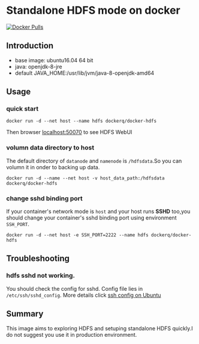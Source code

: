 # Standalone HDFS mode on docker
[![Docker Pulls](https://img.shields.io/docker/pulls/dockerq/docker-hdfs.svg?maxAge=2592000)]()

## Introduction
- base image: ubuntu16.04 64 bit
- java: openjdk-8-jre
- default JAVA_HOME:/usr/lib/jvm/java-8-openjdk-amd64

## Usage
### quick start
  ```
  docker run -d --net host --name hdfs dockerq/docker-hdfs
  ```
Then browser [localhost:50070](http://localhost:50070) to see HDFS WebUI

### volumn data directory to host
The default directory of `datanode` and `namenode` is `/hdfsdata`.So you can volumn it in onder to backing up data.
  ```
  docker run -d --name --net host -v host_data_path:/hdfsdata dockerq/docker-hdfs
  ```

### change sshd binding port
If your container's network mode is `host` and your host runs **SSHD** too,you should change your container's sshd binding port using environment `SSH_PORT`.
  ```
  docker run -d --net host -e SSH_PORT=2222 --name hdfs dockerq/docker-hdfs
  ```

## Troubleshooting
### hdfs sshd not working.
You should check the config for sshd. Config file lies in `/etc/ssh/sshd_config`. More details click
[ssh config on Ubuntu](https://help.ubuntu.com/community/SSH/OpenSSH/Configuring?highlight=%28%28SSH%29%29)

## Summary
This image aims to exploring HDFS and setuping standalone HDFS quickly.I do not suggest you use it in production environment.
